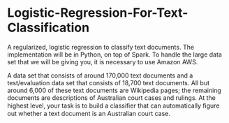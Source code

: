 # Logistic-Regression-For-Text-Classification
A regularized, logistic regression to classify text documents. The implementation will be in Python, on top of Spark. To handle the large data set that we will be giving you, it is necessary to use Amazon AWS.

A data set that consists of around 170,000 text documents and a test/evaluation data set that consists of 18,700 text documents. All but around 6,000 of these text documents are Wikipedia pages; the remaining documents are descriptions of Australian court cases and rulings. At the highest level, your task is to build a classiﬁer that can automatically ﬁgure out whether a text document is an Australian court case.

